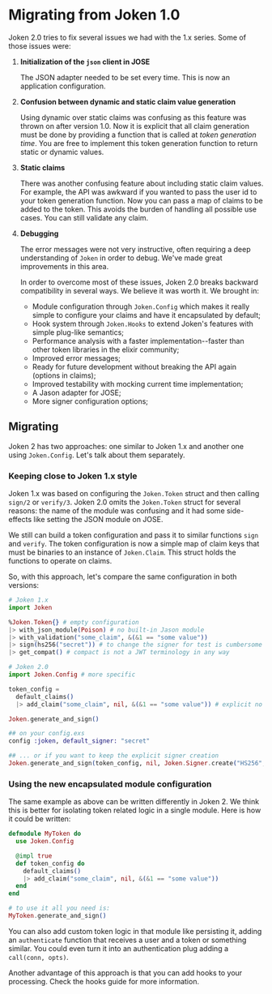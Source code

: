 # Migrating from Joken 1.0

Joken 2.0 tries to fix several issues we had with the 1.x series. Some of those issues were:

1.  **Initialization of the `json` client in JOSE**

    The JSON adapter needed to be set every time. This is now an application configuration.

2.  **Confusion between dynamic and static claim value generation**

    Using dynamic over static claims was confusing as this feature was thrown on after version 1.0. Now it is explicit that all claim generation must be done by providing a function that is called at *token generation time*. You are free to implement this token generation function to return static or dynamic values.

3.  **Static claims**

    There was another confusing feature about including static claim values. For example, the API was awkward if you wanted to pass the user id to your token generation function. Now you can pass a map of claims to be added to the token. This avoids the burden of handling all possible use cases. You can still validate any claim.

4.  **Debugging**

    The error messages were not very instructive, often requiring a deep understanding of `Joken` in order to debug. We've made great improvements in this area.

    In order to overcome most of these issues, Joken 2.0 breaks backward compatibility in several ways. We believe it was worth it. We brought in:

      - Module configuration through `Joken.Config` which makes it really simple to configure your claims and have it encapsulated by default;
      - Hook system through `Joken.Hooks` to extend Joken's features with simple plug-like semantics;
      - Performance analysis with a faster implementation--faster than other token libraries in the elixir community;
      - Improved error messages;
      - Ready for future development without breaking the API again (options in claims);
      - Improved testability with mocking current time implementation;
      - A Jason adapter for JOSE;
      - More signer configuration options;

## Migrating

Joken 2 has two approaches: one similar to Joken 1.x and another one using `Joken.Config`. Let's talk about them separately.

### Keeping close to Joken 1.x style

Joken 1.x was based on configuring the `Joken.Token` struct and then calling `sign/2` or `verify/3`. Joken 2.0 omits the `Joken.Token` struct for several reasons: the name of the module was confusing and it had some side-effects like setting the JSON module on JOSE.

We still can build a token configuration and pass it to similar functions `sign` and `verify`. The token configuration is now a simple map of claim keys that must be binaries to an instance of `Joken.Claim`. This struct holds the functions to operate on claims.

So, with this approach, let's compare the same configuration in both versions:

``` elixir
# Joken 1.x
import Joken

%Joken.Token{} # empty configuration
|> with_json_module(Poison) # no built-in Jason module
|> with_validation("some_claim", &(&1 == "some value"))
|> sign(hs256("secret")) # to change the signer for test is cumbersome
|> get_compat() # compact is not a JWT terminology in any way
```

``` elixir
# Joken 2.0
import Joken.Config # more specific

token_config =
  default_claims()
  |> add_claim("some_claim", nil, &(&1 == "some value")) # explicit no generate function

Joken.generate_and_sign()

## on your config.exs
config :joken, default_signer: "secret"

## ... or if you want to keep the explicit signer creation
Joken.generate_and_sign(token_config, nil, Joken.Signer.create("HS256", "secret"))
```

### Using the new encapsulated module configuration

The same example as above can be written differently in Joken 2. We think this is better for isolating token related logic in a single module. Here is how it could be written:

``` elixir
defmodule MyToken do
  use Joken.Config

  @impl true
  def token_config do
    default_claims()
    |> add_claim("some_claim", nil, &(&1 == "some value"))
  end
end

# to use it all you need is:
MyToken.generate_and_sign()
```

You can also add custom token logic in that module like persisting it, adding an `authenticate` function that receives a user and a token or something similar. You could even turn it into an authentication plug adding a `call(conn, opts)`.

Another advantage of this approach is that you can add hooks to your processing. Check the hooks guide for more information.
